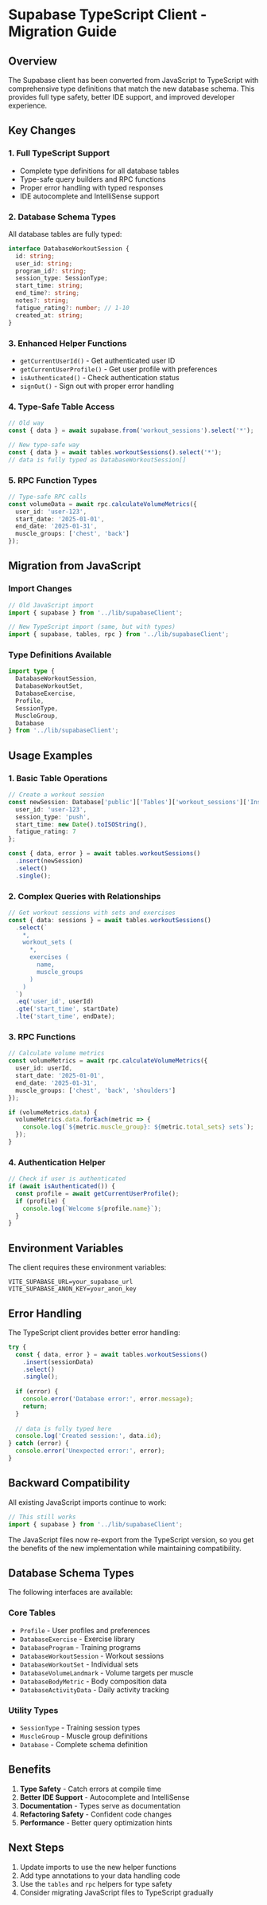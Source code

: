 # Supabase TypeScript Client - Migration Guide

## Overview

The Supabase client has been converted from JavaScript to TypeScript with comprehensive type definitions that match the new database schema. This provides full type safety, better IDE support, and improved developer experience.

## Key Changes

### 1. **Full TypeScript Support**
- Complete type definitions for all database tables
- Type-safe query builders and RPC functions
- Proper error handling with typed responses
- IDE autocomplete and IntelliSense support

### 2. **Database Schema Types**
All database tables are fully typed:

```typescript
interface DatabaseWorkoutSession {
  id: string;
  user_id: string;
  program_id?: string;
  session_type: SessionType;
  start_time: string;
  end_time?: string;
  notes?: string;
  fatigue_rating?: number; // 1-10
  created_at: string;
}
```

### 3. **Enhanced Helper Functions**
- `getCurrentUserId()` - Get authenticated user ID
- `getCurrentUserProfile()` - Get user profile with preferences
- `isAuthenticated()` - Check authentication status
- `signOut()` - Sign out with proper error handling

### 4. **Type-Safe Table Access**
```typescript
// Old way
const { data } = await supabase.from('workout_sessions').select('*');

// New type-safe way
const { data } = await tables.workoutSessions().select('*');
// data is fully typed as DatabaseWorkoutSession[]
```

### 5. **RPC Function Types**
```typescript
// Type-safe RPC calls
const volumeData = await rpc.calculateVolumeMetrics({
  user_id: 'user-123',
  start_date: '2025-01-01',
  end_date: '2025-01-31',
  muscle_groups: ['chest', 'back']
});
```

## Migration from JavaScript

### Import Changes
```typescript
// Old JavaScript import
import { supabase } from '../lib/supabaseClient';

// New TypeScript import (same, but with types)
import { supabase, tables, rpc } from '../lib/supabaseClient';
```

### Type Definitions Available
```typescript
import type { 
  DatabaseWorkoutSession,
  DatabaseWorkoutSet,
  DatabaseExercise,
  Profile,
  SessionType,
  MuscleGroup,
  Database
} from '../lib/supabaseClient';
```

## Usage Examples

### 1. **Basic Table Operations**
```typescript
// Create a workout session
const newSession: Database['public']['Tables']['workout_sessions']['Insert'] = {
  user_id: 'user-123',
  session_type: 'push',
  start_time: new Date().toISOString(),
  fatigue_rating: 7
};

const { data, error } = await tables.workoutSessions()
  .insert(newSession)
  .select()
  .single();
```

### 2. **Complex Queries with Relationships**
```typescript
// Get workout sessions with sets and exercises
const { data: sessions } = await tables.workoutSessions()
  .select(`
    *,
    workout_sets (
      *,
      exercises (
        name,
        muscle_groups
      )
    )
  `)
  .eq('user_id', userId)
  .gte('start_time', startDate)
  .lte('start_time', endDate);
```

### 3. **RPC Functions**
```typescript
// Calculate volume metrics
const volumeMetrics = await rpc.calculateVolumeMetrics({
  user_id: userId,
  start_date: '2025-01-01',
  end_date: '2025-01-31',
  muscle_groups: ['chest', 'back', 'shoulders']
});

if (volumeMetrics.data) {
  volumeMetrics.data.forEach(metric => {
    console.log(`${metric.muscle_group}: ${metric.total_sets} sets`);
  });
}
```

### 4. **Authentication Helper**
```typescript
// Check if user is authenticated
if (await isAuthenticated()) {
  const profile = await getCurrentUserProfile();
  if (profile) {
    console.log(`Welcome ${profile.name}`);
  }
}
```

## Environment Variables

The client requires these environment variables:

```env
VITE_SUPABASE_URL=your_supabase_url
VITE_SUPABASE_ANON_KEY=your_anon_key
```

## Error Handling

The TypeScript client provides better error handling:

```typescript
try {
  const { data, error } = await tables.workoutSessions()
    .insert(sessionData)
    .select()
    .single();
    
  if (error) {
    console.error('Database error:', error.message);
    return;
  }
  
  // data is fully typed here
  console.log('Created session:', data.id);
} catch (error) {
  console.error('Unexpected error:', error);
}
```

## Backward Compatibility

All existing JavaScript imports continue to work:

```javascript
// This still works
import { supabase } from '../lib/supabaseClient';
```

The JavaScript files now re-export from the TypeScript version, so you get the benefits of the new implementation while maintaining compatibility.

## Database Schema Types

The following interfaces are available:

### Core Tables
- `Profile` - User profiles and preferences
- `DatabaseExercise` - Exercise library
- `DatabaseProgram` - Training programs
- `DatabaseWorkoutSession` - Workout sessions
- `DatabaseWorkoutSet` - Individual sets
- `DatabaseVolumeLandmark` - Volume targets per muscle
- `DatabaseBodyMetric` - Body composition data
- `DatabaseActivityData` - Daily activity tracking

### Utility Types
- `SessionType` - Training session types
- `MuscleGroup` - Muscle group definitions
- `Database` - Complete schema definition

## Benefits

1. **Type Safety** - Catch errors at compile time
2. **Better IDE Support** - Autocomplete and IntelliSense
3. **Documentation** - Types serve as documentation
4. **Refactoring Safety** - Confident code changes
5. **Performance** - Better query optimization hints

## Next Steps

1. Update imports to use the new helper functions
2. Add type annotations to your data handling code
3. Use the `tables` and `rpc` helpers for type safety
4. Consider migrating JavaScript files to TypeScript gradually
